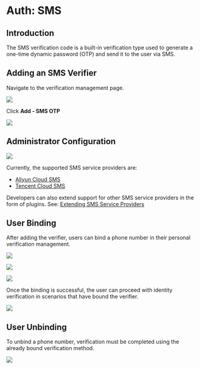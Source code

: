 
# Auth: SMS

<PluginInfo name="verification"></PluginInfo>

## Introduction

The SMS verification code is a built-in verification type used to generate a one-time dynamic password (OTP) and send it to the user via SMS.

## Adding an SMS Verifier

Navigate to the verification management page.

![](https://static-docs.nocobase.com/202502271726791.png)

Click **Add - SMS OTP**

![](https://static-docs.nocobase.com/202502271726056.png)

## Administrator Configuration

![](https://static-docs.nocobase.com/202502271727711.png)

Currently, the supported SMS service providers are:

- <a href="https://www.aliyun.com/product/sms" target="_blank">Aliyun Cloud SMS</a>
- <a href="https://cloud.tencent.com/product/sms" target="_blank">Tencent Cloud SMS</a>

Developers can also extend support for other SMS service providers in the form of plugins. See: [Extending SMS Service Providers](../../../handbook/verification/sms/dev)

## User Binding

After adding the verifier, users can bind a phone number in their personal verification management.

![](https://static-docs.nocobase.com/202502271737016.png)

![](https://static-docs.nocobase.com/202502271737769.png)

![](https://static-docs.nocobase.com/202502271738515.png)

Once the binding is successful, the user can proceed with identity verification in scenarios that have bound the verifier.

![](https://static-docs.nocobase.com/202502271739607.png)

## User Unbinding

To unbind a phone number, verification must be completed using the already bound verification method.

![](https://static-docs.nocobase.com/202502282103205.png)